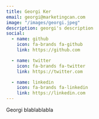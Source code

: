 ```yaml
---
title: Georgi Ker
email: georgi@marketingcan.com
image: "/images/georgi.jpeg"
description: georgi's description
social:
  - name: github
    icon: fa-brands fa-github
    link: https://github.com

  - name: twitter
    icon: fa-brands fa-twitter
    link: https://twitter.com

  - name: linkedin
    icon: fa-brands fa-linkedin
    link: https://linkedin.com
---
```


Georgi blablablabla
